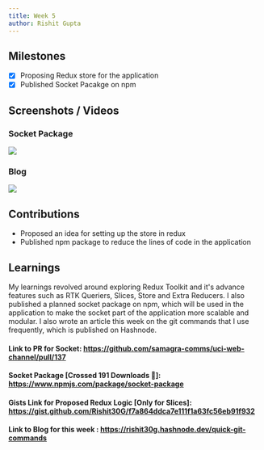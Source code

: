 ```yaml
---
title: Week 5
author: Rishit Gupta   
---
```


## Milestones
- [X] Proposing Redux store for the application 
- [X] Published Socket Pacakge on npm 

## Screenshots / Videos 

### Socket Package 
![](https://i.postimg.cc/T1YX7gqc/Screenshot-2023-08-06-135649.png)

### Blog 
![](https://i.postimg.cc/ncyPMqjw/Screenshot-2023-08-06-135716.png)

## Contributions

- Proposed an idea for setting up the store in redux 
- Published npm package to reduce the lines of code in the application 

## Learnings

My learnings revolved around exploring Redux Toolkit and it's advance features such as RTK Queriers, Slices, Store and Extra Reducers. I also published a planned socket package on npm, which will be used in the application to make the socket part of the application more scalable and modular. I also wrote an article this week on the git commands that I use frequently, which is published on Hashnode.

#### Link to PR for Socket: https://github.com/samagra-comms/uci-web-channel/pull/137
#### Socket Package [Crossed 191 Downloads 🚀]: https://www.npmjs.com/package/socket-package 
#### Gists Link for Proposed Redux Logic [Only for Slices]: https://gist.github.com/Rishit30G/f7a864ddca7e111f1a63fc56eb91f932
#### Link to Blog for this week : https://rishit30g.hashnode.dev/quick-git-commands